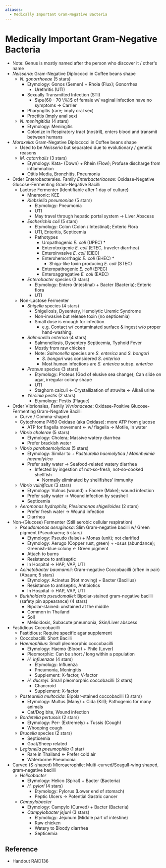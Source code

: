 ```yaml
---
aliases:
  - Medically Important Gram-Negative Bacteria
---
```


# Medically Important Gram-Negative Bacteria

- Note: Genus is mostly named after the person who discover it / other's name
- *Neisseria*: Gram-Negative Diplococci in Coffee beans shape
	- *N. gonorrhoeae* (5 stars)
		- Etymology: Gonos (Semen) + Rhoia (Flux); Gonorrhea
			- Urethritis (UTI)
		- Sexually Transmitted Infection (STI)
			- $\pu{60 - 70 \%}$ of female w/ vaginal infection have no symptoms → Carrier
		- Pharyngitis (rare; imply oral sex)
		- Proctitis (imply anal sex)
	- *N. meningitidis* (4 stars)
		- Etymology: Meningitis
		- Colonize in Respiratory tract (nostril), enters blood and transmit between humans
- *Moraxella*: Gram-Negative Diplococci in Coffee beans shape
	- Used to be *Neisseria* but separated due to evolutionary / genetic reasons
	- *M. catarrhalis* (3 stars)
		- Etymology: Kata- (Down) + Rhein (Flow); Profuse discharge from inflammation
		- Otitis Media, Bronchitis, Pneumonia
- Order Enterobacterales. Family *Enterbacteriaceae*: Oxidase-Negative Glucose-Fermenting Gram-Negative Bacilli
	- Lactose Fermenter (Identifiable after 1 day of culture)
		- Mnemonic: KEE
		- *Klebsiella pneumoniae* (5 stars)
			- Etymology: Pneumonia
			- UTI
			- May travel through hepatic portal system → Liver Abscess
		- *Escherichia coli* (5 stars)
			- Etymology: Colon (Colon / Intestinal); Enteric Flora
			- UTI, Enteritis, Septicemia
			- Pathotypes
				- Uropathogenic *E. coli* (UPEC) \*
				- Enterotoxigenic *E. coli* (ETEC, traveler diarrhea)
				- Enteroinvasive *E. coli* (EIEC)
				- Enterohemorrhagic *E. coli* (EHEC) \*
					- Shiga-like toxin producing *E. coli* (STEC)
				- Enteropathogenic *E. coli* (EPEC)
				- Enteroaggregative *E. coli* (EAEC)
		- *Enterobacter* species (3 stars)
			- Etymology: Entero (Intestinal) + Bacter (Bacteria); Enteric flora
			- UTI
	- Non-Lactose Fermenter
		- *Shigella* species (4 stars)
			- Shigellosis, Dysentery, Hemolytic Uremic Syndrome
			- Non-invasive but release toxin (no septicemia)
			- Small dose is enough for infection.
				- e.g. Contact w/ contaminated surface & ingest w/o proper hand-washing.
		- *Salmonella enterica* (4 stars)
			- Salmonellosis, Dysentery Septicemia, Typhoid Fever
			- Mostly from raw chicken
			- Note: *Salmonella* species are *S. enterica* and *S. bongori*
				- *S. bongori* was considered *S. enterica*
				- Most human infections are *S. enterica* subsp. *enterica*
		- *Proteus* species (3 stars)
			- Etymology: Proteus (God of elusive sea change); Can slide on agar, irregular colony shape
			- UTI
			- Staghorn calculi ← Crystallization of struvite ← Alkali urine
		- *Yersinia pestis* (2 stars)
			- Etymology: Pestis (Plague)
- Order Vibrionales, Family *Vivrionaceae*: Oxidase-Positive Glucose-Fermenting Gram-Negative Bacilli
	- Curve / Comma-shaped
	- Cytochrome P450 Oxidase (aka Oxidase): more ATP from glucose
		- ATP for flagella movement ← w/ flagella → Motile, In water
	- *Vibrio cholerae* (5 stars)
		- Etymology: Cholera; Massive watery diarrhea
		- Prefer brackish water
	- *Vibrio parahaemolyticus* (5 stars)
		- Etymology: Similar to + *Pasteurella haemolytica* / *Mannheimia haemolytica*
		- Prefer salty water → Seafood-related watery diarrhea
			- Infected by ingestion of not-so-fresh, not-so-cooked shellfish
				- Normally eliminated by shellfishes' immunity
	- *Vibrio vulnificus* (3 stars)
		- Etymology: Vulnus (wound) + Facere (Make); wound infection
		- Prefer salty water → Wound infection by seashell
		- Septicemia
	- *Aeromonas hydrophila*, *Plesiomonas shigelloides* (2 stars)
		- Prefer fresh water → Wound infection
		- Diarrhea
- Non-(Glucose) Fermenter (Still aerobic cellular respiration)
	- *Pseudomonas aeruginosa*: Slim Gram-negative bacilli w/ Green pigment (Pseudoaeru; 5 stars)
		- Etymology: Pseudo (false) + Monas (unit); not clarified
		- Etymology: Aerugo (Copper rust, green) + -osus (abundance); Greenish-blue colony ← Green pigment
		- Attach to burns
		- Resistance to antiseptic
		- In Hospital → HAP, VAP, UTI
	- *Acinetobacter baumannii*: Gram-negative Coccobacilli (often in pair) (Abaum; 5 stars)
		- Etymology: Acinetus (Not moving) + Bacter (Bacillus)
		- Resistance to antiseptic, Antibiotics
		- In Hospital → HAP, VAP, UTI
	- *Burkholderia pseudomallei*: Bipolar-stained gram-negative bacilli (safety pin appearance) (4 stars)
		- Bipolar-stained: unstained at the middle
		- Common in Thailand
		- Soil
		- Melioidosis, Subacute pneumonia, Skin/Liver abscess
- Fastidious Coccobacilli
	- Fastidious: Require specific agar supplement
	- Coccobacilli: Short Bacilli
	- *Haemophilus*: Small pleomorphic coccobacilli
		- Etymology: Haemo (Blood) + Phile (Lover)
		- Pleomorphic: Can be short / long within a population
		- *H. influenzae* (4 stars)
			- Etymology: Influenza
			- Pneumonia, Meningitis
			- Supplement: X-factor, V-factor
		- *H. ducreyi*: Small pleomorphic coccobacilli (2 stars)
			- Chancroid
			- Supplement: X-factor
	- *Pasteurella multocida*: Bipolar-stained coccobacilli (3 stars)
		- Etymology: Multus (Many) + Cida (Kill); Pathogenic for many animals
		- Cat/Dog bite, Wound infection
	- *Bordetella pertussis* (2 stars)
		- Etymology: Per- (Extremely) + Tussis (Cough)
		- Whooping cough
	- *Brucella* species (2 stars)
		- Septicemia
		- Goat/Sheep related
	- *Legionella pneumophila* (1 star)
		- Rare in Thailand ← Prefer cold air
		- Waterborne Pneumonia
- Curved (S-shaped) Microaerophile: Multi-curved/Seagull-wing shaped, gram-negative bacilli
	- *Helicobacter*
		- Etymology: Helico (Spiral) + Bacter (Bacteria)
		- *H. pylori* (4 stars)
			- Etymology: Pylorus (Lower end of stomach)
			- Peptic Ulcers → Potential Gastric cancer
	- *Campylobacter*
		- Etymology: Campylo (Curved) + Bacter (Bacteria)
		- *Campylobacter jejuni* (3 stars)
			- Etymology: Jejunum (Middle part of intestine)
			- Raw chicken
			- Watery to Bloody diarrhea
			- Septicemia

## Reference

- Handout RAID136
